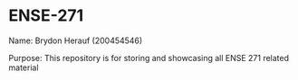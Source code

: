# ENSE-271

Name: Brydon Herauf (200454546)

Purpose: This repository is for storing and showcasing all ENSE 271 related material
